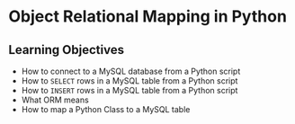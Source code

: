 # Object Relational Mapping in Python

## Learning Objectives

* How to connect to a MySQL database from a Python script
* How to `SELECT` rows in a MySQL table from a Python script
* How to `INSERT` rows in a MySQL table from a Python script
* What ORM means
* How to map a Python Class to a MySQL table
